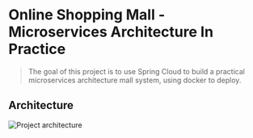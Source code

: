 # Online Shopping Mall - Microservices Architecture In Practice

> The goal of this project is to use Spring Cloud to build a practical
microservices architecture mall system, using docker to deploy.

## Architecture
![Project architecture](https://rawgit.com/johntostring/millimall/master/doc/millimall-architecture.png)